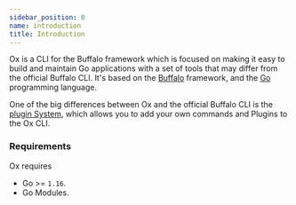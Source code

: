```yaml
---
sidebar_position: 0
name: introduction
title: Introduction
---
```


Ox is a CLI for the Buffalo framework which is focused on making it easy to build and maintain Go applications with a set of  tools that may differ from the official Buffalo CLI. It's based on the [Buffalo](https://github.com/gobuffalo/buffalo) framework, and the [Go](https://golang.org/) programming language. 

One of the big differences between Ox and the official Buffalo CLI is the [plugin System](/docs/plugins/architecture), which allows you to add your own commands and Plugins to the Ox CLI.

### Requirements

Ox requires 

- Go >= `1.16`.
- Go Modules.

<!-- ### Ox and the Buffalo CLI

As mentioned earlier, Ox is not the official CLI for the Go Buffalo development ecosystem, Buffalo provides the `buffalo` command. Ox is based on the experience we have had at [Wawandco](https://wawand.co) developing sustainable and scalable systems for our clients with Buffalo, we've evidenced that Buffalo (the library) serves as a huge productivity booster.

We decided to build our own CLI because we don't want to impact others productivity with the choices we've made but we think this could be useful for apps that are starting.

Ox is based on the plugin system that Mark Bates has intended to use in `buffalo-cli`, and allows to add extra plugins based on specific development workflows.

Ox also considers building multiple binaries instead of packing everything in the same binary (how the `buffalo` cli works). See more on the #building section. -->
